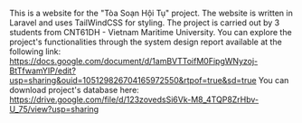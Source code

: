 This is a website for the "Tòa Soạn Hội Tụ" project. The website is written in Laravel and uses TailWindCSS for styling. The project is carried out by 3 students from CNT61DH - Vietnam Maritime University. You can explore the project's functionalities through the system design report available at the following link: https://docs.google.com/document/d/1amBVTToifM0FipgWNyzoj-BtTfwamYIP/edit?usp=sharing&ouid=105129826704165972550&rtpof=true&sd=true
You can download project's database here: https://drive.google.com/file/d/123zovedsSi6Vk-M8_4TQP8ZrHbv-U_75/view?usp=sharing
